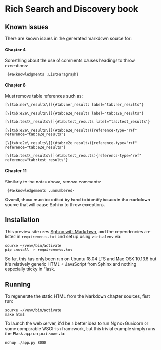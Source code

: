 # Rich Search and Discovery book

## Known Issues

There are known issues in the generated markdown source for:

#### Chapter 4

Something about the use of comments causes headings to throw exceptions:

```
 {#acknowledgments .ListParagraph}
```

#### Chapter 6

Must remove table references such as:

```
[\[tab:ner\_results\]]{#tab:ner_results label="tab:ner_results"}

[\[tab:e2e\_results\]]{#tab:e2e_results label="tab:e2e_results"}

[\[tab:test\_results\]]{#tab:test_results label="tab:test_results"}

[\[tab:e2e\_results\]](#tab:e2e_results){reference-type="ref" reference="tab:e2e_results"}

[\[tab:e2e\_results\]](#tab:e2e_results){reference-type="ref" reference="tab:e2e_results"} 

[\[tab:test\_results\]](#tab:test_results){reference-type="ref" reference="tab:test_results"}
```

#### Chapter 11

Similarly to the notes above, remove comments:

```
 {#acknowledgements .unnumbered}
```

Overall, these must be edited by hand to identify issues in the
markdown source that will cause Sphinx to throw exceptions.


## Installation

This preview site uses [Sphinx with
Markdown](https://docs.readthedocs.io/en/stable/intro/getting-started-with-sphinx.html),
and the dependencies are listed in `requirements.txt` and set up using `virtualenv` via:

```
source ~/venv/bin/activate
pip install -r requirements.txt
```

So far, this has only been run on Ubuntu 18.04 LTS and Mac OSX 10.13.6
but it's relatively generic HTML + JavaScript from Sphinx and nothing
especially tricky in Flask.


## Running

To regenerate the static HTML from the Markdown chapter sources, first
run:

```
source ~/venv/bin/activate
make html
```

To launch the web server, it'd be a better idea to run Nginx+Gunicorn
or some comparable WSGI-ish framework, but this trivial example simply
runs the Flask app on port `8080` via:

```
nohup ./app.py 8080
```
